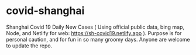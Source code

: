 # covid-shanghai
Shanghai Covid 19 Daily New Cases ( Using official public data, bing map, Node, and Netlify for web: https://sh-covid19.netlify.app ). Purpose is for personal caution, and for fun in so many groomy days. Anyone are welcome to update the repo.
